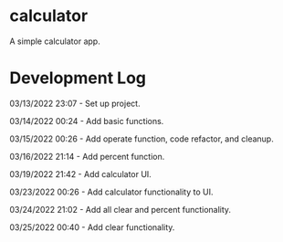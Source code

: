 # calculator

A simple calculator app.

# Development Log

03/13/2022 23:07 - Set up project.

03/14/2022 00:24 - Add basic functions.

03/15/2022 00:26 - Add operate function, code refactor, and cleanup.

03/16/2022 21:14 - Add percent function.

03/19/2022 21:42 - Add calculator UI.

03/23/2022 00:26 - Add calculator functionality to UI.

03/24/2022 21:02 - Add all clear and percent functionality.

03/25/2022 00:40 - Add clear functionality.